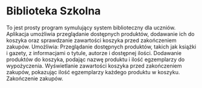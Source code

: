 # Biblioteka Szkolna
To jest prosty program symulujący system biblioteczny dla uczniów. Aplikacja umożliwia przeglądanie dostępnych produktów, dodawanie ich do koszyka oraz sprawdzanie zawartości koszyka przed zakończeniem zakupów.
Umożliwia:
Przeglądanie dostępnych produktów, takich jak książki i gazety, z informacjami o tytule, autorze i dostępnej ilości.
Dodawanie produktów do koszyka, podając nazwę produktu i ilość egzemplarzy do wypożyczenia.
Wyświetlanie zawartości koszyka przed zakończeniem zakupów, pokazując ilość egzemplarzy każdego produktu w koszyku.
Zakończenie zakupów.
